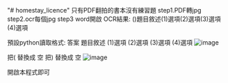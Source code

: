 "# homestay_licence" 
只有PDF翻拍的書本沒有練習題
step1.PDF轉jpg
step2.ocr每個jpg
step3 word開啟
OCR結果:
()題目敘述(1)選項(2)選項(3)選項(4)選項

預設python讀取格式:
答案 題目敘述
(1)選項
(2)選項
(3)選項
(4)選項
![image](https://user-images.githubusercontent.com/43373536/173177365-01d56c1a-1196-4f12-a1ed-0637f437fa90.png)

把( 替換成 空
把) 替換成 空
![image](https://user-images.githubusercontent.com/43373536/173177375-84092bea-82cf-4f6c-ab90-44683c15d819.png)

開啟本程式即可
